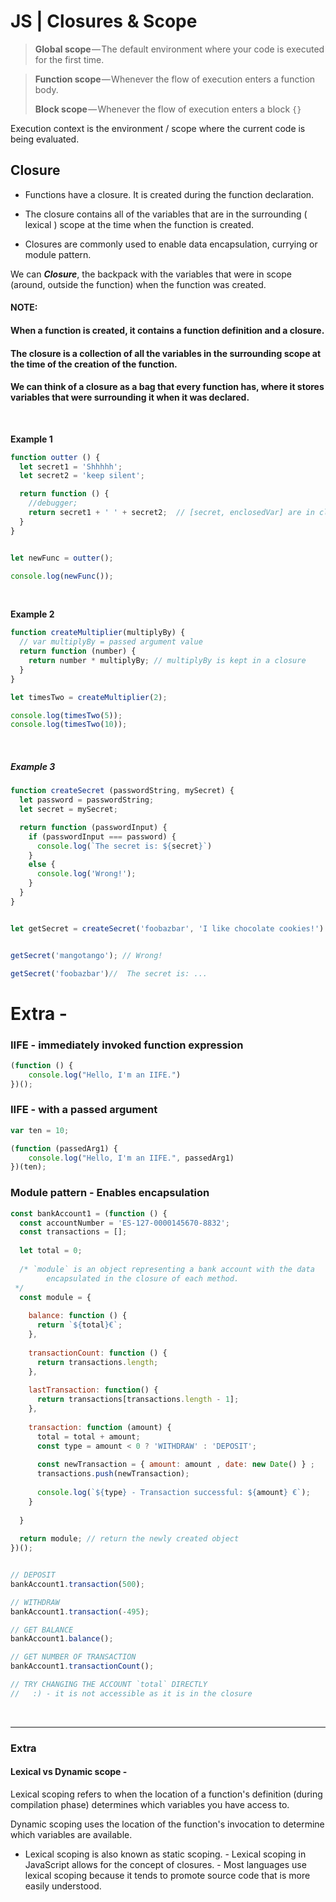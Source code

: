 # JS | Closures & Scope



> **Global scope** — The default environment where your code is executed for the first time.

> **Function scope** — Whenever the flow of execution enters a function body.
>
> **Block scope** — Whenever the flow of execution enters a block `{}`



Execution context is the environment / scope where the current code is being evaluated.



## **Closure**



- Functions have a closure. It is created during the function declaration. 



- The closure contains all of the variables that are in the surrounding ( lexical ) scope at the time when the function is created.



- Closures are commonly used to enable data encapsulation, currying or module pattern.



 We can ***Closure***, the backpack with the variables that were in scope (around, outside the function) when the function was created.



#### NOTE:

####  When a function is created, it contains a function definition and a closure. 



#### The closure is a collection of all the variables in the surrounding scope at the time of the creation of the function.



#### We can think of a closure as a bag that every function has, where it stores variables that were surrounding it when it was declared. 



<br>



**Example 1** 

```js
function outter () {
  let secret1 = 'Shhhhh';
  let secret2 = 'keep silent';

  return function () {
    //debugger;
    return secret1 + ' ' + secret2;  // [secret, enclosedVar] are in closure
  }  
}


let newFunc = outter();

console.log(newFunc());
```



<br>



**Example 2**

```js
function createMultiplier(multiplyBy) {
  // var multiplyBy = passed argument value
  return function (number) {
    return number * multiplyBy; // multiplyBy is kept in a closure
  }
}

let timesTwo = createMultiplier(2);

console.log(timesTwo(5));
console.log(timesTwo(10));
```



<br>



##### Example 3

```js
function createSecret (passwordString, mySecret) {
  let password = passwordString;
  let secret = mySecret;

  return function (passwordInput) {
    if (passwordInput === password) {
      console.log(`The secret is: ${secret}`)
    }
    else {
      console.log('Wrong!');
    }
  }
}


let getSecret = createSecret('foobazbar', 'I like chocolate cookies!')


getSecret('mangotango'); // Wrong!

getSecret('foobazbar')//  The secret is: ...

```











# Extra - 



### IIFE - immediately invoked function expression

```js
(function () {
    console.log("Hello, I'm an IIFE.")
})();


```



### IIFE - with a passed argument

```js
var ten = 10;

(function (passedArg1) {
    console.log("Hello, I'm an IIFE.", passedArg1)
})(ten);


```











### Module pattern - Enables encapsulation

```js
const bankAccount1 = (function () {
  const accountNumber = 'ES-127-0000145670-8832';
  const transactions = [];
  
  let total = 0;
  
  /* `module` is an object representing a bank account with the data
  		encapsulated in the closure of each method.
 */
  const module = {
    
    balance: function () {
      return `${total}€`;
    },
    
    transactionCount: function () {
      return transactions.length;
    },
    
    lastTransaction: function() {
      return transactions[transactions.length - 1];
    },
    
    transaction: function (amount) {
      total = total + amount;
      const type = amount < 0 ? 'WITHDRAW' : 'DEPOSIT';
      
      const newTransaction = { amount: amount , date: new Date() } ;
      transactions.push(newTransaction);
      
      console.log(`${type} - Transaction successful: ${amount} €`);
    }
    
  }
  
  return module; // return the newly created object
})();


// DEPOSIT
bankAccount1.transaction(500);

// WITHDRAW
bankAccount1.transaction(-495);

// GET BALANCE
bankAccount1.balance();

// GET NUMBER OF TRANSACTION
bankAccount1.transactionCount();

// TRY CHANGING THE ACCOUNT `total` DIRECTLY
//   :) - it is not accessible as it is in the closure 
```







<br>





-----



### Extra



#### Lexical vs Dynamic scope - 

Lexical scoping refers to when the location of a function's definition (during compilation phase) determines which variables you have access to.

Dynamic scoping uses the location of the function's invocation to determine which variables are available.

- Lexical scoping is also known as static scoping.
\- Lexical scoping in JavaScript allows for the concept of closures.
\- Most languages use lexical scoping because it tends to promote source code that is more easily understood.